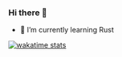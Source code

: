 ### Hi there 👋

- 🦀 I’m currently learning Rust

[![wakatime stats](https://github-readme-stats.vercel.app/api/wakatime?username=j7a3SM6hs29n28w2&theme=midnight-purple)](https://github.com/anuraghazra/github-readme-stats)
<!--
**Gaareth/Gaareth** is a ✨ _special_ ✨ repository because its `README.md` (this file) appears on your GitHub profile.

Here are some ideas to get you started:

- 🔭 I’m currently working on ...
- 🌱 I’m currently learning ...
- 👯 I’m looking to collaborate on ...
- 🤔 I’m looking for help with ...
- 💬 Ask me about ...
- 📫 How to reach me: ...
- 😄 Pronouns: ...
- ⚡ Fun fact: ...
-->
